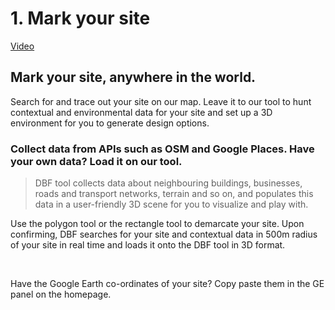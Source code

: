 ﻿ 
 
# 1. Mark your site

[Video](https://www.youtube.com/watch?v=tf2Na0OvCrA)

## Mark your site, anywhere in the world.

Search for and trace out your site on our map. Leave it to our tool to hunt contextual and environmental data for your site and set up a 3D environment for you to generate design options.

### Collect data from APIs such as OSM and Google Places. Have your own data? Load it on our tool.

> DBF tool collects data about neighbouring buildings, businesses, roads and transport networks, terrain and so on, and populates this data in a user-friendly 3D scene for you to visualize and play with.

Use the polygon tool or the rectangle tool to demarcate your site. Upon confirming, DBF searches for your site and contextual data in 500m radius of your site in real time and loads it onto the DBF tool in 3D format.

‍

Have the Google Earth co-ordinates of your site? Copy paste them in the GE panel on the homepage.
